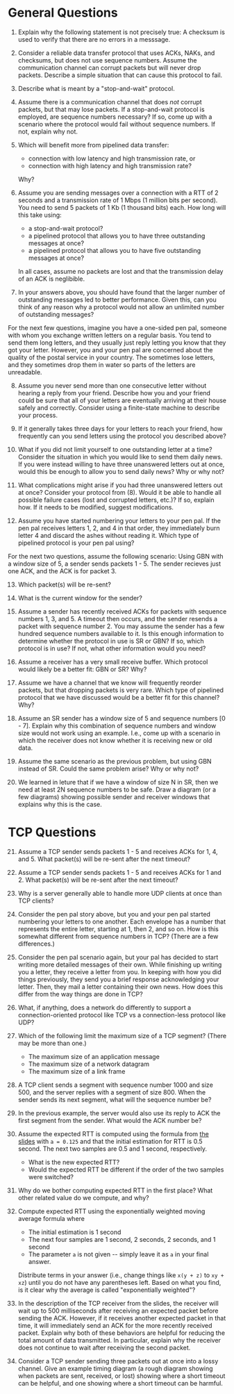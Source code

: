 # General Questions

1. Explain why the following statement is not precisely true:
   A checksum is used to verify that there are no errors in a messsage.

2. Consider a reliable data transfer protocol that uses ACKs, NAKs,
   and checksums, but does not use sequence numbers.
   Assume the communication channel can corrupt packets but will never drop
   packets.
   Describe a simple situation that can cause this protocol to fail.

3. Describe what is meant by a "stop-and-wait" protocol.

4. Assume there is a communication channel that does *not* corrupt packets,
   but that may lose packets.
   If a stop-and-wait protocol is employed,
   are sequence numbers necessary?
   If so, come up with a scenario where the protocol would fail without sequence
   numbers.
   If not, explain why not.

5. Which will benefit more from pipelined data transfer:
   * connection with low latency and high transmission rate, or
   * connection with high latency and high transmission rate?

   Why?

6. Assume you are sending messages over a connection with a RTT of 2 seconds
   and a transmission rate of 1 Mbps (1 million bits per second).
   You need to send 5 packets of 1 Kb (1 thousand bits) each.
   How long will this take using:
   * a stop-and-wait protocol?
   * a pipelined protocol that allows you to have three outstanding messages
     at once?
   * a pipelined protocol that allows you to have five outstanding messages
     at once?

   In all cases,
   assume no packets are lost and that the transmission delay of an ACK is
   neglibible.

7. In your answers above,
   you should have found that the larger number of outstanding messages
   led to better performance.
   Given this,
   can you think of any reason why a protocol would not allow an unlimited
   number of outstanding messages?

For the next few questions,
imagine you have a one-sided pen pal,
someone with whom you exchange written letters on a regular basis.
You tend to send them long letters,
and they usually just reply letting you know that they got your letter.
However, you and your pen pal are concerned about the quality of the postal
service in your country.
The sometimes lose letters,
and they sometimes drop them in water so parts of the letters are unreadable.

8. Assume you never send more than one consecutive letter without hearing a
   reply from your friend.
   Describe how you and your friend could be sure that all of your letters
   are eventually arriving at their house safely and correctly.
   Consider using a finite-state machine to describe your process.

9. If it generally takes three days for your letters to reach your friend,
   how frequently can you send letters using the protocol you described above?

10. What if you did not limit yourself to one outstanding letter at a time?
    Consider the situation in which you would like to send them daily news.
    If you were instead willing to have three unanswered letters out at once,
    would this be enough to allow you to send daily news?
    Why or why not?

11. What complications might arise if you had three unanswered letters out at
    once?
    Consider your protocol from (8).
    Would it be able to handle all possible failure cases
    (lost and corrupted letters, etc.)?
    If so,
    explain how.
    If it needs to be modified,
    suggest modifications.

12. Assume you have started numbering your letters to your pen pal.
    If the pen pal receives letters 1, 2, and 4 in that order,
    they immediately burn letter 4 and discard the ashes without reading it.
    Which type of pipelined protocol is your pen pal using?

For the next two questions, assume the following scenario:
Using GBN with a window size of 5, a sender sends packets 1 - 5.
The sender recieves just one ACK, and the ACK is for packet 3.

13. Which packet(s) will be re-sent?

14. What is the current window for the sender?

<!--
15. In lecture, our assumption was that packets would not "switch order" in
    the network.
    That is, if packet A is sent before packet B,
    packet A will arrive before packet B unless packet A is lost.
    If we get rid of this assumption,
    do we need to make any changes to rdt3.0 to account for it?
    If so, describe the changes.
    If not, explain why.
-->

15. Assume a sender has recently received ACKs for packets with sequence
    numbers 1, 3, and 5.
    A timeout then occurs,
    and the sender resends a packet with sequence number 2.
    You may assume the sender has a few hundred sequence numbers available to it.
    Is this enough information to determine whether the protocol in use is SR or
    GBN?
    If so, which protocol is in use?
    If not, what other information would you need?

16. Assume a receiver has a very small receive buffer.
    Which protocol would likely be a better fit: GBN or SR?
    Why?

17. Assume we have a channel that we know will frequently reorder packets,
    but that dropping packets is very rare.
    Which type of pipelined protocol that we have discussed would be a better fit
    for this channel?
    Why?

18. Assume an SR sender has a window size of 5 and sequence numbers [0 - 7].
    Explain why this combination of sequence numbers and window size would not work
    using an example.
    I.e., come up with a scenario in which the receiver does not know whether it is
    receiving new or old data.

19. Assume the same scenario as the previous problem,
    but using GBN instead of SR.
    Could the same problem arise?
    Why or why not?

20. We learned in leture that if we have a window of size N in SR,
    then we need at least 2N sequence numbers to be safe.
    Draw a diagram (or a few diagrams) showing possible sender and receiver windows
    that explains why this is the case.

# TCP Questions

<!--
1. What mechanism is used to detect corrupt packets in TCP?

2. What mechanism is used to detect lost packets in TCP?

3. Can you think of any other way to detect lost packets than the mechanism
   described in (2)?
   If so, explain.
   If not, why not?
-->

21. Assume a TCP sender sends packets 1 - 5 and receives ACKs for 1, 4, and 5.
    What packet(s) will be re-sent after the next timeout?

22. Assume a TCP sender sends packets 1 - 5 and receives ACKs for 1 and 2.
    What packet(s) will be re-sent after the next timeout?

23. Why is a server generally able to handle more UDP clients at once than TCP
    clients?

24. Consider the pen pal story above,
    but you and your pen pal started numbering your letters to one another.
    Each envelope has a number that represents the entire letter,
    starting at 1, then 2, and so on.
    How is this somewhat different from sequence numbers in TCP?
    (There are a few differences.)

25. Consider the pen pal scenario again,
    but your pal has decided to start writing more detailed messages of their own.
    While finishing up writing you a letter,
    they receive a letter from you.
    In keeping with how you did things previously,
    they send you a brief response acknowledging your letter.
    Then, they mail a letter containing their own news.
    How does this differ from the way things are done in TCP?

26. What, if anything, does a network do differently to support a
    connection-oriented protocol like TCP vs a connection-less protocol like UDP?

27. Which of the following limit the maximum size of a TCP segment?
    (There may be more than one.)
    * The maximum size of an application message
    * The maximum size of a network datagram
    * The maximum size of a link frame

28. A TCP client sends a segment with sequence number 1000 and size 500,
    and the server replies with a segment of size 800.
    When the sender sends its next segment,
    what will the sequence number be?

29. In the previous example,
    the server would also use its reply to ACK the first segment from the sender.
    What would the ACK number be?

30. Assume the expected RTT is computed using the formula from
    [the slides](https://github.com/bowmnath/cis-457-w21/blob/master/slides/tr-tcp-ack.pdf)
    with `a = 0.125` and that the initial estimation for RTT is 0.5 second.
    The next two samples are 0.5 and 1 second, respectively.
    * What is the new expected RTT?
    * Would the expected RTT be different if the order of the two samples were
      switched?

31. Why do we bother computing expected RTT in the first place?
    What other related value do we compute, and why?

32. Compute expected RTT using the exponentially weighted moving average
    formula where
    * The initial estimation is 1 second
    * The next four samples are 1 second, 2 seconds, 2 seconds, and 1 second
    * The parameter `a` is not given --
      simply leave it as `a` in your final answer.

    Distribute terms in your answer
    (i.e., change things like `x(y + z)` to `xy + xz`)
    until you do not have any parentheses left.
    Based on what you find,
    is it clear why the average is called "exponentially weighted"?

33. In the description of the TCP receiver from the slides,
    the receiver will wait up to 500 milliseconds after receiving an expected
    packet before sending the ACK.
    However, if it receives another expected packet in that time,
    it will immediately send an ACK for the more recently received packet.
    Explain why both of these behaviors are helpful for reducing the total amount
    of data transmitted.
    In particular,
    explain why the receiver does not continue to wait after receiving the second
    packet.

34. Consider a TCP sender sending three packets out at once into a lossy
    channel.
    Give an example timing diagram
    (a rough diagram showing when packets are sent, received, or lost)
    showing where a short timeout can be helpful,
    and one showing where a short timeout can be harmful.
